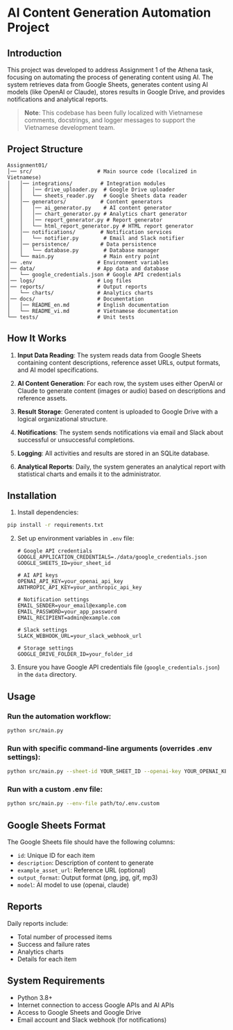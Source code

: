 # AI Content Generation Automation Project

## Introduction

This project was developed to address Assignment 1 of the Athena task, focusing on automating the process of generating content using AI. The system retrieves data from Google Sheets, generates content using AI models (like OpenAI or Claude), stores results in Google Drive, and provides notifications and analytical reports.

> **Note**: This codebase has been fully localized with Vietnamese comments, docstrings, and logger messages to support the Vietnamese development team.

## Project Structure

```
Assignment01/
│── src/                     # Main source code (localized in Vietnamese)
│   │── integrations/         # Integration modules
│   │   │── drive_uploader.py  # Google Drive uploader
│   │   └── sheets_reader.py   # Google Sheets data reader
│   │── generators/           # Content generators
│   │   │── ai_generator.py    # AI content generator
│   │   │── chart_generator.py # Analytics chart generator
│   │   │── report_generator.py # Report generator
│   │   └── html_report_generator.py # HTML report generator
│   │── notifications/        # Notification services
│   │   └── notifier.py        # Email and Slack notifier
│   │── persistence/          # Data persistence
│   │   └── database.py        # Database manager
│   └── main.py                # Main entry point
│── .env                     # Environment variables
│── data/                    # App data and database
│   └── google_credentials.json # Google API credentials
│── logs/                    # Log files
│── reports/                 # Output reports
│   └── charts/              # Analytics charts
│── docs/                    # Documentation
│   │── README_en.md         # English documentation
│   └── README_vi.md         # Vietnamese documentation
└── tests/                   # Unit tests
```

## How It Works

1. **Input Data Reading**: The system reads data from Google Sheets containing content descriptions, reference asset URLs, output formats, and AI model specifications.

2. **AI Content Generation**: For each row, the system uses either OpenAI or Claude to generate content (images or audio) based on descriptions and reference assets.

3. **Result Storage**: Generated content is uploaded to Google Drive with a logical organizational structure.

4. **Notifications**: The system sends notifications via email and Slack about successful or unsuccessful completions.

5. **Logging**: All activities and results are stored in an SQLite database.

6. **Analytical Reports**: Daily, the system generates an analytical report with statistical charts and emails it to the administrator.

## Installation

1. Install dependencies:

```bash
pip install -r requirements.txt
```

2. Set up environment variables in `.env` file:
   ```
   # Google API credentials
   GOOGLE_APPLICATION_CREDENTIALS=./data/google_credentials.json
   GOOGLE_SHEETS_ID=your_sheet_id
   
   # AI API keys
   OPENAI_API_KEY=your_openai_api_key
   ANTHROPIC_API_KEY=your_anthropic_api_key
   
   # Notification settings
   EMAIL_SENDER=your_email@example.com
   EMAIL_PASSWORD=your_app_password
   EMAIL_RECIPIENT=admin@example.com
   
   # Slack settings
   SLACK_WEBHOOK_URL=your_slack_webhook_url
   
   # Storage settings
   GOOGLE_DRIVE_FOLDER_ID=your_folder_id
   ```

3. Ensure you have Google API credentials file (`google_credentials.json`) in the `data` directory.

## Usage

### Run the automation workflow:

```bash
python src/main.py
```

### Run with specific command-line arguments (overrides .env settings):

```bash
python src/main.py --sheet-id YOUR_SHEET_ID --openai-key YOUR_OPENAI_KEY --drive-folder YOUR_FOLDER_ID
```

### Run with a custom .env file:

```bash
python src/main.py --env-file path/to/.env.custom
```

## Google Sheets Format

The Google Sheets file should have the following columns:

- `id`: Unique ID for each item
- `description`: Description of content to generate
- `example_asset_url`: Reference URL (optional)
- `output_format`: Output format (png, jpg, gif, mp3)
- `model`: AI model to use (openai, claude)

## Reports

Daily reports include:
- Total number of processed items
- Success and failure rates
- Analytics charts
- Details for each item

## System Requirements

- Python 3.8+
- Internet connection to access Google APIs and AI APIs
- Access to Google Sheets and Google Drive
- Email account and Slack webhook (for notifications)
